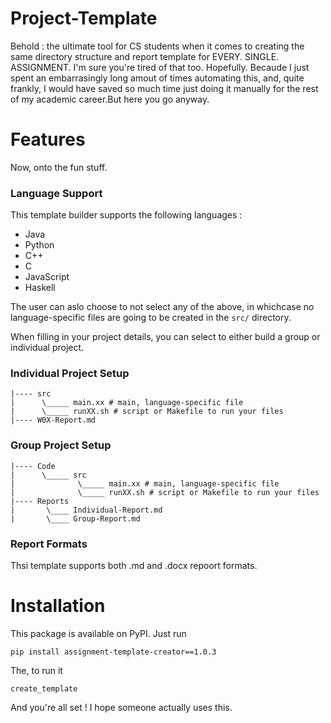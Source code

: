# Project-Template
Behold : the ultimate tool for CS students when it comes to creating the same directory structure and report template for EVERY. SINGLE. ASSIGNMENT. I'm sure you're tired of that too. Hopefully. Becaude I just spent an embarrasingly long amout of times automating this, and, quite frankly, I would have saved so much time just doing it manually for the rest of my academic career.But here you go anyway. 

# Features 

Now, onto the fun stuff. 

### Language Support
This template builder supports the following languages : 
- Java 
- Python 
- C++
- C 
- JavaScript 
- Haskell

The user can aslo choose to not select any of the above, in whichcase no language-specific files are going to be created in the `src/` directory. 

When filling in your project details, you can select to either build a group or individual project. 
### Individual Project Setup
```
|---- src
|      \_____ main.xx # main, language-specific file
|      \_____ runXX.sh # script or Makefile to run your files
|---- W0X-Report.md
```
### Group Project Setup
```
|---- Code
|      \_____ src
|              \_____ main.xx # main, language-specific file
|              \_____ runXX.sh # script or Makefile to run your files
|---- Reports 
|       \____ Individual-Report.md
|       \____ Group-Report.md
```

### Report Formats 
Thsi template supports both .md and .docx repoort formats. 

# Installation 
This package is available on PyPI. Just run
```
pip install assignment-template-creator==1.0.3
```
The, to run it
```
create_template
```
And you're all set ! I hope someone actually uses this. 
